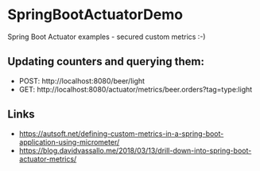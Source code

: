 # SpringBootActuatorDemo

Spring Boot Actuator examples - secured custom metrics :-)

## Updating counters and querying them:

- POST: http://localhost:8080/beer/light
- GET: http://localhost:8080/actuator/metrics/beer.orders?tag=type:light

## Links

- https://autsoft.net/defining-custom-metrics-in-a-spring-boot-application-using-micrometer/
- https://blog.davidvassallo.me/2018/03/13/drill-down-into-spring-boot-actuator-metrics/

